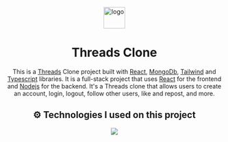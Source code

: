 <div align="center">

<img src="https://upload.wikimedia.org/wikipedia/commons/5/57/X_logo_2023_%28white%29.png" alt="logo" width="50" height="auto" />
  
# Threads Clone
This is a [Threads](https://threads.net) Clone project built with [React](https://https://react.dev), [MongoDb](https://www.mongodb.com/), [Tailwind](https://tailwindcss.com/) and [Typescript](https://www.typescriptlang.org/) libraries. It is a full-stack project that uses [React](https://react.dev/) for the frontend and [Nodejs](https://www.nodejs.org/) for the backend. It's a Threads clone that allows users to create an account, login, logout, follow other users, like and repost, and more.

## ⚙️ Technologies I used on this project
   
<img src="https://skillicons.dev/icons?i=express,nodejs,typescript,javascript,rreact,mongodb,tailwind&theme=dark" />
</div>
 
